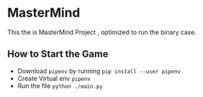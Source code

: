 # MasterMind

This the is MasterMind Project , optimized to run the binary case.

## How to Start the Game
* Download `pipenv` by running `pip install --user pipenv`
* Create Virtual env `pipenv`
* Run the file `python ./main.py`